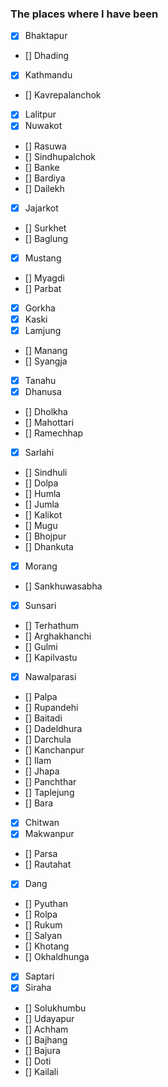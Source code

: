  ### The places where I have been

- [x] Bhaktapur
- [] Dhading
- [x] Kathmandu
- [] Kavrepalanchok
- [x] Lalitpur
- [x] Nuwakot
- [] Rasuwa
- [] Sindhupalchok
- [] Banke
- [] Bardiya
- [] Dailekh
- [x] Jajarkot
- [] Surkhet
- [] Baglung
- [x] Mustang
- [] Myagdi
- [] Parbat
- [x] Gorkha
- [x] Kaski
- [x] Lamjung
- [] Manang
- [] Syangja
- [x] Tanahu
- [x] Dhanusa
- [] Dholkha
- [] Mahottari
- [] Ramechhap
- [x] Sarlahi
- [] Sindhuli
- [] Dolpa
- [] Humla
- [] Jumla
- [] Kalikot
- [] Mugu
- [] Bhojpur
- [] Dhankuta
- [x] Morang
- [] Sankhuwasabha
- [x] Sunsari
- [] Terhathum
- [] Arghakhanchi
- [] Gulmi
- [] Kapilvastu
- [x] Nawalparasi
- [] Palpa
- [] Rupandehi
- [] Baitadi
- [] Dadeldhura
- [] Darchula
- [] Kanchanpur
- [] Ilam
- [] Jhapa
- [] Panchthar
- [] Taplejung
- [] Bara
- [x] Chitwan
- [x] Makwanpur
- [] Parsa
- [] Rautahat
- [x] Dang
- [] Pyuthan
- [] Rolpa
- [] Rukum
- [] Salyan
- [] Khotang
- [] Okhaldhunga
- [x] Saptari
- [x] Siraha
- [] Solukhumbu
- [] Udayapur
- [] Achham
- [] Bajhang
- [] Bajura
- [] Doti
- [] Kailali
